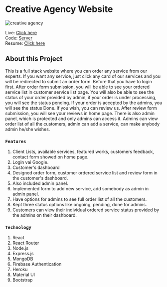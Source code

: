 # Creative Agency Website

<img src="https://i.ibb.co/6gv6DT2/creative-Agency.png" alt="creative agency" />

Live: [Click here](https://creative-agency-dc106.web.app/)
<br />
Code: [Server](https://github.com/Fuad9/creative-agency-server)
<br />
Resume: [Click here](https://drive.google.com/file/d/1mfl4mCKZxq-pfXHjtHf1CU-Fgbjs3x5G/view?usp=sharing)

## About this Project

This is a full stack website where you can order any service from our experts. If you want any service, just click any card of our services and you will be redirected to submit an order form. Before that you have to login first. After order form submission, you will be able to see your ordered service list in customer service list page. You will also be able to see the status of your order provided by admin, if your order is under processing, you will see the status pending. If your order is accepted by the admins, you will see the status Done. If you wish, you can review us. After review form submission, you will see your reviews in home page. There is also admin panel, which is protected and only admins can access it. Admins can view order list of all the customers, admin can add a service, can make anybody admin he/she wishes.

### `Features`

1. Client Lists, available services, featured works, customers feedback, contact form showed on home page.
2. Login vai Google.
3. Customer's dashboard
4. Designed order form, customer ordered service list and review form in the customer's dashboard.
5. Also included admin panel.
6. Implemented form to add new service, add somebody as admin in admin panel.
7. Have options for admins to see full order list of all the customers. 
8. Kept three status options like ongoing, pending, done for admins.
9. Customers can view their individual ordered service status provided by the admins on their dashboard.

### `Technology`

1. React
2. React Router
3. Node.js
4. Express.js
5. MongoDB
6. Firebase Authentication
7. Heroku
8. Material UI
9. Bootstrap



